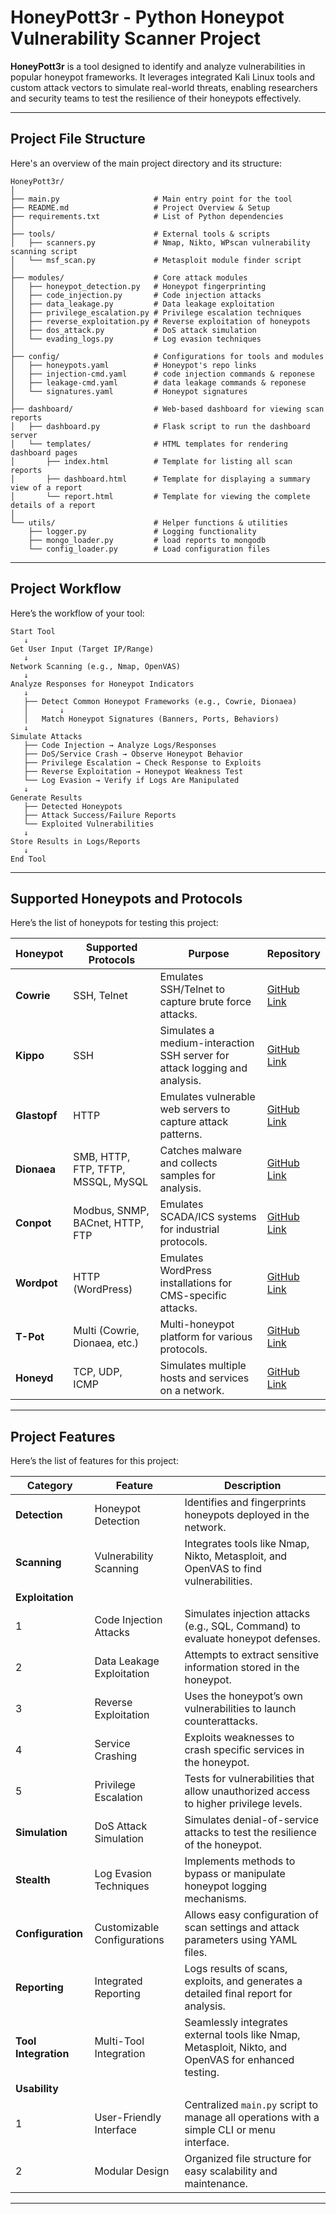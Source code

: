 # HoneyPott3r - Python Honeypot Vulnerability Scanner Project
**HoneyPott3r** is a tool designed to identify and analyze vulnerabilities in popular honeypot frameworks. It leverages integrated Kali Linux tools and custom attack vectors to simulate real-world threats, enabling researchers and security teams to test the resilience of their honeypots effectively.

---

## Project File Structure
Here's an overview of the main project directory and its structure:
```
HoneyPott3r/
│
├── main.py                     # Main entry point for the tool
├── README.md                   # Project Overview & Setup
├── requirements.txt            # List of Python dependencies
│
├── tools/                      # External tools & scripts
│   ├── scanners.py             # Nmap, Nikto, WPscan vulnerability scanning script
│   └── msf_scan.py             # Metasploit module finder script
│
├── modules/                    # Core attack modules
│   ├── honeypot_detection.py   # Honeypot fingerprinting
│   ├── code_injection.py       # Code injection attacks
│   ├── data_leakage.py         # Data leakage exploitation
│   ├── privilege_escalation.py # Privilege escalation techniques
│   ├── reverse_exploitation.py # Reverse exploitation of honeypots
│   ├── dos_attack.py           # DoS attack simulation
│   └── evading_logs.py         # Log evasion techniques
│
├── config/                     # Configurations for tools and modules
│   ├── honeypots.yaml          # Honeypot's repo links
│   ├── injection-cmd.yaml      # code injection commands & reponese
│   ├── leakage-cmd.yaml        # data leakage commands & reponese
│   └── signatures.yaml         # Honeypot signatures
│
├── dashboard/                  # Web-based dashboard for viewing scan reports  
│   ├── dashboard.py            # Flask script to run the dashboard server  
│   └── templates/              # HTML templates for rendering dashboard pages  
│       ├── index.html          # Template for listing all scan reports  
│       ├── dashboard.html      # Template for displaying a summary view of a report  
│       └── report.html         # Template for viewing the complete details of a report  
│
└── utils/                      # Helper functions & utilities
    ├── logger.py               # Logging functionality
    ├── mongo_loader.py         # load reports to mongodb
    └── config_loader.py        # Load configuration files
```
---

## Project Workflow
Here’s the workflow of your tool:
```
Start Tool
   ↓
Get User Input (Target IP/Range)
   ↓
Network Scanning (e.g., Nmap, OpenVAS)
   ↓
Analyze Responses for Honeypot Indicators
   ↓
   ├── Detect Common Honeypot Frameworks (e.g., Cowrie, Dionaea)
   │       ↓
   │   Match Honeypot Signatures (Banners, Ports, Behaviors)
   ↓
Simulate Attacks
   ├── Code Injection → Analyze Logs/Responses
   ├── DoS/Service Crash → Observe Honeypot Behavior
   ├── Privilege Escalation → Check Response to Exploits
   ├── Reverse Exploitation → Honeypot Weakness Test
   └── Log Evasion → Verify if Logs Are Manipulated
   ↓
Generate Results
   ├── Detected Honeypots
   ├── Attack Success/Failure Reports
   └── Exploited Vulnerabilities
   ↓
Store Results in Logs/Reports
   ↓
End Tool
```
---

## Supported Honeypots and Protocols
Here’s the list of honeypots for testing this project:

| **Honeypot**  | **Supported Protocols**            | **Purpose**                                                                | **Repository**                                            |
|---------------|------------------------------------|----------------------------------------------------------------------------|-----------------------------------------------------------|
| **Cowrie**    | SSH, Telnet                        | Emulates SSH/Telnet to capture brute force attacks.                        | [GitHub Link](https://github.com/cowrie/cowrie)           |
| **Kippo**     | SSH                                | Simulates a medium-interaction SSH server for attack logging and analysis. | [GitHub Link](https://github.com/desaster/kippo)          |
| **Glastopf**  | HTTP                               | Emulates vulnerable web servers to capture attack patterns.                | [GitHub Link](https://github.com/mushorg/glastopf)        |
| **Dionaea**   | SMB, HTTP, FTP, TFTP, MSSQL, MySQL | Catches malware and collects samples for analysis.                         | [GitHub Link](https://github.com/DinoTools/dionaea)       |
| **Conpot**    | Modbus, SNMP, BACnet, HTTP, FTP    | Emulates SCADA/ICS systems for industrial protocols.                       | [GitHub Link](https://github.com/mushorg/conpot)          |
| **Wordpot**   | HTTP (WordPress)                   | Emulates WordPress installations for CMS-specific attacks.                 | [GitHub Link](https://github.com/gbrindisi/wordpot)       |
| **T-Pot**     | Multi (Cowrie, Dionaea, etc.)      | Multi-honeypot platform for various protocols.                             | [GitHub Link](https://github.com/telekom-security/tpotce) |
| **Honeyd**    | TCP, UDP, ICMP                     | Simulates multiple hosts and services on a network.                        | [GitHub Link](https://github.com/DataSoft/Honeyd)         |

---

## Project Features
Here’s the list of features for this project:

| **Category**              | **Feature**                     | **Description**                                                                                     |
|---------------------------|---------------------------------|-----------------------------------------------------------------------------------------------------|
| **Detection**             | Honeypot Detection              | Identifies and fingerprints honeypots deployed in the network.                                      |
| **Scanning**              | Vulnerability Scanning          | Integrates tools like Nmap, Nikto, Metasploit, and OpenVAS to find vulnerabilities.                 |
| **Exploitation**          |                                 |                                                                                                     |
|   1                       | Code Injection Attacks          | Simulates injection attacks (e.g., SQL, Command) to evaluate honeypot defenses.                     |
|   2                       | Data Leakage Exploitation       | Attempts to extract sensitive information stored in the honeypot.                                   |
|   3                       | Reverse Exploitation            | Uses the honeypot’s own vulnerabilities to launch counterattacks.                                   |
|   4                       | Service Crashing                | Exploits weaknesses to crash specific services in the honeypot.                                     |
|   5                       | Privilege Escalation            | Tests for vulnerabilities that allow unauthorized access to higher privilege levels.                |
| **Simulation**            | DoS Attack Simulation           | Simulates denial-of-service attacks to test the resilience of the honeypot.                         |
| **Stealth**               | Log Evasion Techniques          | Implements methods to bypass or manipulate honeypot logging mechanisms.                             |
| **Configuration**         | Customizable Configurations     | Allows easy configuration of scan settings and attack parameters using YAML files.                  |
| **Reporting**             | Integrated Reporting            | Logs results of scans, exploits, and generates a detailed final report for analysis.                |
| **Tool Integration**      | Multi-Tool Integration          | Seamlessly integrates external tools like Nmap, Metasploit, Nikto, and OpenVAS for enhanced testing.|
| **Usability**             |                                 |                                                                                                     |
|   1                       | User-Friendly Interface         | Centralized `main.py` script to manage all operations with a simple CLI or menu interface.          |
|   2                       | Modular Design                  | Organized file structure for easy scalability and maintenance.                                      |

---
